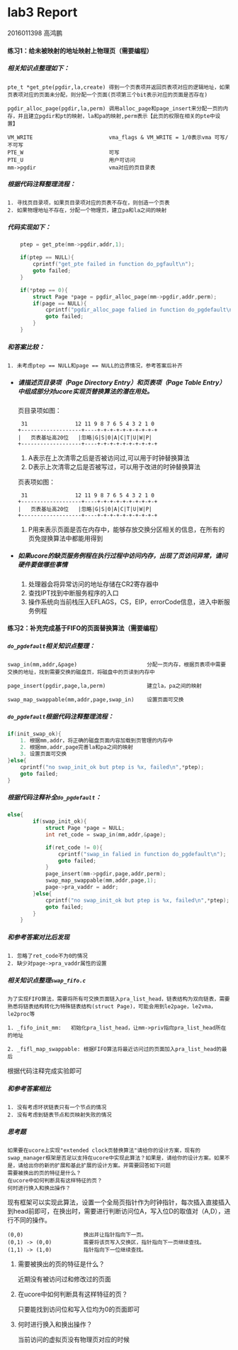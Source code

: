 # lab3 Report

2016011398 高鸿鹏

#### 练习1：给未被映射的地址映射上物理页（需要编程）

##### 相关知识点整理如下：

```
pte_t *get_pte(pgdir,la,create)	得到一个页表项并返回页表项对应的逻辑地址，如果页表项对应的页面未分配，则分配一个页面(页项第三个bit表示对应的页面是否存在)

pgdir_alloc_page(pgdir,la,perm)	调用alloc_page和page_insert来分配一页的内存，并且建立pgdir和pt的映射，la和pa的映射,perm表示【此页的权限在相关的pte中设置】

VM_WRITE						vma_flags & VM_WRITE = 1/0表示vma 可写/不可写
PTE_W							可写
PTE_U							用户可访问
mm->pgdir						vma对应的页目录表
```

##### 根据代码注释整理流程：

```
1. 寻找页目录项，如果页目录项对应的页表不存在，则创造一个页表
2. 如果物理地址不存在，分配一个物理页，建立pa和la之间的映射
```

##### 代码实现如下：

```c
	ptep = get_pte(mm->pgdir,addr,1);

    if(ptep == NULL){
        cprintf("get_pte failed in function do_pgfault\n");
        goto failed;
    }

    if(*ptep == 0){
        struct Page *page = pgdir_alloc_page(mm->pgdir,addr,perm);
        if(page == NULL){
            cprintf("pgdir_alloc_page falied in function do_pgdefault\n");
            goto failed;
        }
    }
```

##### 和答案比较：

```
1. 未考虑ptep == NULL和page == NULL的边界情况，参考答案后补齐
```

- ##### 请描述页目录项（Page Directory Entry）和页表项（Page Table Entry）中组成部分对ucore实现页替换算法的潜在用处。

  页目录项如图：

  ```
   31               12 11 9 8 7 6 5 4 3 2 1 0
  +-------------------+----+-+-+-+-+-+-+-+-+-+
  |   页表基址高20位   |忽略|G|S|0|A|C|T|U|W|P|
  +-------------------+----+-+-+-+-+-+-+-+-+-+
  ```

  1. A表示在上次清零之后是否被访问过,可以用于时钟替换算法
  2. D表示上次清零之后是否被写过，可以用于改进的时钟替换算法

  页表项如图：

  ```
   31               12 11 9 8 7 6 5 4 3 2 1 0
  +-------------------+----+-+-+-+-+-+-+-+-+-+
  |   页表基址高20位   |忽略|G|S|0|A|C|T|U|W|P|
  +-------------------+----+-+-+-+-+-+-+-+-+-+
  ```

  1. P用来表示页面是否在内存中，能够存放交换分区相关的信息，在所有的页免提换算法中都能用得到

- ##### 如果ucore的缺页服务例程在执行过程中访问内存，出现了页访问异常，请问硬件要做哪些事情

  	1. 处理器会将异常访问的地址存储在CR2寄存器中
  	2. 查找IPT找到中断服务程序的入口
  	3. 操作系统向当前栈压入EFLAGS，CS，EIP，errorCode信息，进入中断服务例程

#### 练习2：补充完成基于FIFO的页面替换算法（需要编程）

##### `do_pgdefault`相关知识点整理：

```
swap_in(mm,addr,&page)						分配一页内存，根据页表项中需要交换的地址，找到需要交换的磁盘页，将磁盘中的页读到内存中

page_insert(pgdir,page,la,perm)				建立la，pa之间的映射

swap_map_swappable(mm,addr,page,swap_in)	设置页面可交换
```

##### `do_pgdefault`根据代码注释整理流程：

```c
if(init_swap_ok){
    1. 根据mm,addr，将正确的磁盘页面内容加载到页管理的内存中
    2. 根据mm,addr,page完善la和pa之间的映射
    3. 设置页面可交换
}else{
    cprintf("no swap_init_ok but ptep is %x, failed\n",*ptep);
    goto failed;
}
```

##### 根据代码注释补全`do_pgdefault`：

```c
else{
        if(swap_init_ok){
            struct Page *page = NULL;
            int ret_code = swap_in(mm,addr,&page);

            if(ret_code != 0){
                cprintf("swap_in falied in function do_pgdefault\n");
                goto failed;
            }
            page_insert(mm->pgdir,page,addr,perm);
			swap_map_swappable(mm,addr,page,1);
			page->pra_vaddr = addr;
        }else{
            cprintf("no swap_init_ok but ptep is %x, failed\n",*ptep);
            goto failed;
        }
    }
```

##### 和参考答案对比后发现

```
1. 忽略了ret_code不为0的情况
2. 缺少对page->pra_vaddr属性的设置
```

##### 相关知识点整理`swap_fifo.c`

```
为了实现FIFO算法，需要将所有可交换页面链入pra_list_head，链表结构为双向链表，需要熟悉将链表结构转化为特殊链表结构(struct Page)，可能会用到le2page，le2vma，le2proc等

1. _fifo_init_mm:	初始化pra_list_head，让mm->priv指向pra_list_head所在的地址

2. _fifl_map_swappable:	根据FIFO算法将最近访问过的页面加入pra_list_head的最后
```

根据代码注释完成实验即可

##### 和参考答案相比

```
1. 没有考虑环状链表只有一个节点的情况
2. 没有考虑到链表节点和页映射失败的情况
```

##### 思考题

```
如果要在ucore上实现"extended clock页替换算法"请给你的设计方案，现有的swap_manager框架是否足以支持在ucore中实现此算法？如果是，请给你的设计方案。如果不是，请给出你的新的扩展和基此扩展的设计方案。并需要回答如下问题
需要被换出的页的特征是什么？
在ucore中如何判断具有这样特征的页？
何时进行换入和换出操作？
```

现有框架可以实现此算法，设置一个全局页指针作为时钟指针，每次插入直接插入到head前即可，在换出时，需要进行判断访问位A，写入位D的取值对（A,D），进行不同的操作。

```
(0,0) 					换出并让指针指向下一页。
(0,1) -> (0,0)			需要将该页写入交换区，指针指向下一页继续查找。
(1,1) -> (1,0)			指针指向下一位继续查找。
```

1. 需要被换出的页的特征是什么？

   近期没有被访问过和修改过的页面

2. 在ucore中如何判断具有这样特征的页？

   只要能找到访问位和写入位均为0的页面即可

3. 何时进行换入和换出操作？

   当前访问的虚拟页没有物理页对应的时候